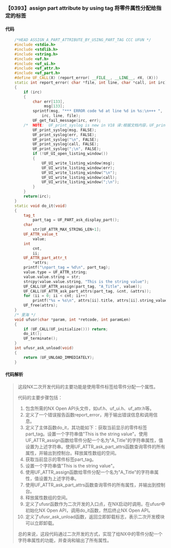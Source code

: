 ### 【0393】assign part attribute by using tag 将零件属性分配给指定的标签

#### 代码

```cpp
    /*HEAD ASSIGN_A_PART_ATTRIBUTE_BY_USING_PART_TAG CCC UFUN */  
    #include <stdio.h>  
    #include <stdlib.h>  
    #include <string.h>  
    #include <uf.h>  
    #include <uf_ui.h>  
    #include <uf_attr.h>  
    #include <uf_part.h>  
    #define UF_CALL(X) (report_error( __FILE__, __LINE__, #X, (X)))  
    static int report_error( char *file, int line, char *call, int irc)  
    {  
        if (irc)  
        {  
            char err[133],  
                 msg[133];  
            sprintf(msg, "*** ERROR code %d at line %d in %s:\n+++ ",  
                irc, line, file);  
            UF_get_fail_message(irc, err);  
        /*  NOTE:  UF_print_syslog is new in V18 译:根据文档内容，UF_print_syslog是V18版本新增的函数。 */  
            UF_print_syslog(msg, FALSE);  
            UF_print_syslog(err, FALSE);  
            UF_print_syslog("\n", FALSE);  
            UF_print_syslog(call, FALSE);  
            UF_print_syslog(";\n", FALSE);  
            if (!UF_UI_open_listing_window())  
            {  
                UF_UI_write_listing_window(msg);  
                UF_UI_write_listing_window(err);  
                UF_UI_write_listing_window("\n");  
                UF_UI_write_listing_window(call);  
                UF_UI_write_listing_window(";\n");  
            }  
        }  
        return(irc);  
    }  
    static void do_it(void)  
    {  
        tag_t  
            part_tag = UF_PART_ask_display_part();  
        char  
            str[UF_ATTR_MAX_STRING_LEN+1];  
        UF_ATTR_value_t  
            value;  
        int  
            cnt,  
            ii;  
        UF_ATTR_part_attr_t  
            *attrs;  
        printf("\npart_tag = %d\n", part_tag);  
        value.type = UF_ATTR_string;  
        value.value.string = str;  
        strcpy(value.value.string, "This is the string value");  
        UF_CALL(UF_ATTR_assign(part_tag, "A_Title", value));  
        UF_CALL(UF_ATTR_ask_part_attrs(part_tag, &cnt, &attrs));  
        for (ii = 0; ii < cnt; ii++)  
            printf("%s = %s\n", attrs[ii].title, attrs[ii].string_value);  
        UF_free(attrs);  
    }  
    /* 里海 */  
    void ufusr(char *param, int *retcode, int paramLen)  
    {  
        if (UF_CALL(UF_initialize())) return;  
        do_it();  
        UF_terminate();  
    }  
    int ufusr_ask_unload(void)  
    {  
        return (UF_UNLOAD_IMMEDIATELY);  
    }

```

#### 代码解析

> 这段NX二次开发代码的主要功能是使用零件标签给零件分配一个属性。
>
> 代码的主要步骤包括：
>
> 1. 包含所需的NX Open API头文件，如uf.h、uf_ui.h、uf_attr.h等。
> 2. 定义了一个错误报告函数report_error，用于输出错误信息和调用信息。
> 3. 定义了主体函数do_it，其功能如下：获取当前显示的零件标签part_tag。设置一个字符串值"This is the string value"。使用UF_ATTR_assign函数给零件分配一个名为"A_Title"的字符串属性，值设置为上述字符串。使用UF_ATTR_ask_part_attrs函数查询零件的所有属性，并输出到控制台。释放属性数组的空间。
> 4. 获取当前显示的零件标签part_tag。
> 5. 设置一个字符串值"This is the string value"。
> 6. 使用UF_ATTR_assign函数给零件分配一个名为"A_Title"的字符串属性，值设置为上述字符串。
> 7. 使用UF_ATTR_ask_part_attrs函数查询零件的所有属性，并输出到控制台。
> 8. 释放属性数组的空间。
> 9. 定义了ufusr函数作为二次开发的入口点，在NX启动时调用。在ufusr中初始化NX Open API，调用do_it函数，然后终止NX Open API。
> 10. 定义了ufusr_ask_unload函数，返回立即卸载标志，表示二次开发模块可以立即卸载。
>
> 总的来说，这段代码通过二次开发的方式，实现了给NX中的零件分配一个字符串属性的功能，并查询和输出了所有属性。
>
